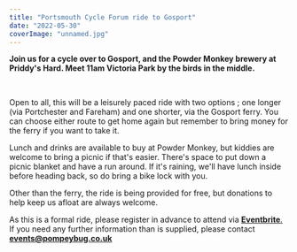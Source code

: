 ```yaml
---
title: "Portsmouth Cycle Forum ride to Gosport"
date: "2022-05-30"
coverImage: "unnamed.jpg"
---
```


**Join us for a cycle over to Gosport, and the Powder Monkey brewery at Priddy's Hard. Meet 11am Victoria Park by the birds in the middle.**

 

Open to all, this will be a leisurely paced ride with two options ; one longer (via Portchester and Fareham) and one shorter, via the Gosport ferry. You can choose either route to get home again but remember to bring money for the ferry if you want to take it.

Lunch and drinks are available to buy at Powder Monkey, but kiddies are welcome to bring a picnic if that's easier. There's space to put down a picnic blanket and have a run around. If it's raining, we'll have lunch inside before heading back, so do bring a bike lock with you.

Other than the ferry, the ride is being provided for free, but donations to help keep us afloat are always welcome.

As this is a formal ride, please register in advance to attend via [**Eventbrite**.](https://www.eventbrite.co.uk/e/pcf-cycle-ride-portsmouth-to-gosport-two-ways-tickets-342953572367) If you need any further information than is supplied, please contact [**events@pompeybug.co.uk**](mailto:events@pompeybug.co.uk?subject=Gosport%20Bike%20Week%20Ride)
